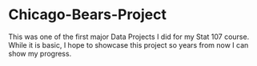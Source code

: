 # Chicago-Bears-Project
This was one of the first major Data Projects I did for my Stat 107 course. While it is basic, I hope to showcase this project so years from now I can show my progress.
